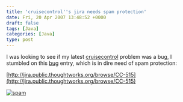 ```yaml
---
title: 'cruisecontrol''s jira needs spam protection'
date: Fri, 20 Apr 2007 13:48:52 +0000
draft: false
tags: [Java]
categories: [Java]
type: post
---
```


I was looking to see if my latest [cruisecontrol](http://cruisecontrol.sourceforge.net/) problem was a bug, I stumbled on this [bug](http://jira.public.thoughtworks.org/browse/CC-515) entry, which is in dire need of spam protection:

[http://jira.public.thoughtworks.org/browse/CC-515](http://jira.public.thoughtworks.org/browse/CC-515)

[![spam](http://zeusville.files.wordpress.com/2007/04/spam1.png)](http://zeusville.files.wordpress.com/2007/04/spam1.png "spam")
